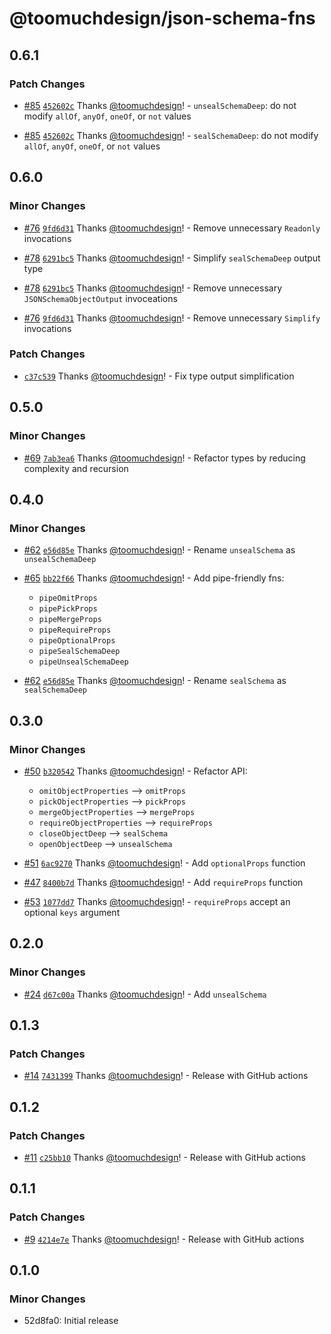 # @toomuchdesign/json-schema-fns

## 0.6.1

### Patch Changes

- [#85](https://github.com/toomuchdesign/json-schema-fns/pull/85) [`452602c`](https://github.com/toomuchdesign/json-schema-fns/commit/452602cc43e72df1b790d969799dae60a81c7ab6) Thanks [@toomuchdesign](https://github.com/toomuchdesign)! - `unsealSchemaDeep`: do not modify `allOf`, `anyOf`, `oneOf`, or `not` values

- [#85](https://github.com/toomuchdesign/json-schema-fns/pull/85) [`452602c`](https://github.com/toomuchdesign/json-schema-fns/commit/452602cc43e72df1b790d969799dae60a81c7ab6) Thanks [@toomuchdesign](https://github.com/toomuchdesign)! - `sealSchemaDeep`: do not modify `allOf`, `anyOf`, `oneOf`, or `not` values

## 0.6.0

### Minor Changes

- [#76](https://github.com/toomuchdesign/json-schema-fns/pull/76) [`9fd6d31`](https://github.com/toomuchdesign/json-schema-fns/commit/9fd6d318d85287eb9022dc115058e44010c2cc83) Thanks [@toomuchdesign](https://github.com/toomuchdesign)! - Remove unnecessary `Readonly` invocations

- [#78](https://github.com/toomuchdesign/json-schema-fns/pull/78) [`6291bc5`](https://github.com/toomuchdesign/json-schema-fns/commit/6291bc51dcfe5d84bd9c2baaf0e4e9d5022afd90) Thanks [@toomuchdesign](https://github.com/toomuchdesign)! - Simplify `sealSchemaDeep` output type

- [#78](https://github.com/toomuchdesign/json-schema-fns/pull/78) [`6291bc5`](https://github.com/toomuchdesign/json-schema-fns/commit/6291bc51dcfe5d84bd9c2baaf0e4e9d5022afd90) Thanks [@toomuchdesign](https://github.com/toomuchdesign)! - Remove unnecessary `JSONSchemaObjectOutput` invoceations

- [#76](https://github.com/toomuchdesign/json-schema-fns/pull/76) [`9fd6d31`](https://github.com/toomuchdesign/json-schema-fns/commit/9fd6d318d85287eb9022dc115058e44010c2cc83) Thanks [@toomuchdesign](https://github.com/toomuchdesign)! - Remove unnecessary `Simplify` invocations

### Patch Changes

- [`c37c539`](https://github.com/toomuchdesign/json-schema-fns/commit/c37c539a19819ebcb71a4a466d7aba1e462fddc1) Thanks [@toomuchdesign](https://github.com/toomuchdesign)! - Fix type output simplification

## 0.5.0

### Minor Changes

- [#69](https://github.com/toomuchdesign/json-schema-fns/pull/69) [`7ab3ea6`](https://github.com/toomuchdesign/json-schema-fns/commit/7ab3ea68cad4a7e14f02135e4331cac8f4c7d9b0) Thanks [@toomuchdesign](https://github.com/toomuchdesign)! - Refactor types by reducing complexity and recursion

## 0.4.0

### Minor Changes

- [#62](https://github.com/toomuchdesign/json-schema-fns/pull/62) [`e56d85e`](https://github.com/toomuchdesign/json-schema-fns/commit/e56d85e73e38f8e6b820cb32a130742fd15c726d) Thanks [@toomuchdesign](https://github.com/toomuchdesign)! - Rename `unsealSchema` as `unsealSchemaDeep`

- [#65](https://github.com/toomuchdesign/json-schema-fns/pull/65) [`bb22f66`](https://github.com/toomuchdesign/json-schema-fns/commit/bb22f66d84ff66be86b62d2e4432cb5f092fc68a) Thanks [@toomuchdesign](https://github.com/toomuchdesign)! - Add pipe-friendly fns:
  - `pipeOmitProps`
  - `pipePickProps`
  - `pipeMergeProps`
  - `pipeRequireProps`
  - `pipeOptionalProps`
  - `pipeSealSchemaDeep`
  - `pipeUnsealSchemaDeep`

- [#62](https://github.com/toomuchdesign/json-schema-fns/pull/62) [`e56d85e`](https://github.com/toomuchdesign/json-schema-fns/commit/e56d85e73e38f8e6b820cb32a130742fd15c726d) Thanks [@toomuchdesign](https://github.com/toomuchdesign)! - Rename `sealSchema` as `sealSchemaDeep`

## 0.3.0

### Minor Changes

- [#50](https://github.com/toomuchdesign/json-schema-fns/pull/50) [`b320542`](https://github.com/toomuchdesign/json-schema-fns/commit/b32054214f4d93dc28c6bf9eb4a34c299236d481) Thanks [@toomuchdesign](https://github.com/toomuchdesign)! - Refactor API:
  - `omitObjectProperties` --> `omitProps`
  - `pickObjectProperties` --> `pickProps`
  - `mergeObjectProperties` --> `mergeProps`
  - `requireObjectProperties` --> `requireProps`
  - `closeObjectDeep` --> `sealSchema`
  - `openObjectDeep` --> `unsealSchema`

- [#51](https://github.com/toomuchdesign/json-schema-fns/pull/51) [`6ac9270`](https://github.com/toomuchdesign/json-schema-fns/commit/6ac9270200ff526cdb44a12341a833a19b8783e8) Thanks [@toomuchdesign](https://github.com/toomuchdesign)! - Add `optionalProps` function

- [#47](https://github.com/toomuchdesign/json-schema-fns/pull/47) [`8400b7d`](https://github.com/toomuchdesign/json-schema-fns/commit/8400b7d187f0c8b42d9a799eb5d1dad421697f3c) Thanks [@toomuchdesign](https://github.com/toomuchdesign)! - Add `requireProps` function

- [#53](https://github.com/toomuchdesign/json-schema-fns/pull/53) [`1077dd7`](https://github.com/toomuchdesign/json-schema-fns/commit/1077dd7e57d0613fd58e0a924defa80e6c341dbe) Thanks [@toomuchdesign](https://github.com/toomuchdesign)! - `requireProps` accept an optional `keys` argument

## 0.2.0

### Minor Changes

- [#24](https://github.com/toomuchdesign/json-schema-fns/pull/24) [`d67c00a`](https://github.com/toomuchdesign/json-schema-fns/commit/d67c00a206a8a4fde1b08e79e205325a9f316286) Thanks [@toomuchdesign](https://github.com/toomuchdesign)! - Add `unsealSchema`

## 0.1.3

### Patch Changes

- [#14](https://github.com/toomuchdesign/json-schema-fns/pull/14) [`7431399`](https://github.com/toomuchdesign/json-schema-fns/commit/7431399cfeb0f8c4091b19cf0652cbd770e18a6e) Thanks [@toomuchdesign](https://github.com/toomuchdesign)! - Release with GitHub actions

## 0.1.2

### Patch Changes

- [#11](https://github.com/toomuchdesign/json-schema-fns/pull/11) [`c25bb10`](https://github.com/toomuchdesign/json-schema-fns/commit/c25bb109f9054d9fef67554669f35aca36903898) Thanks [@toomuchdesign](https://github.com/toomuchdesign)! - Release with GitHub actions

## 0.1.1

### Patch Changes

- [#9](https://github.com/toomuchdesign/json-schema-fns/pull/9) [`4214e7e`](https://github.com/toomuchdesign/json-schema-fns/commit/4214e7eb4882ae982c6e38910a1ba2e166bc112c) Thanks [@toomuchdesign](https://github.com/toomuchdesign)! - Release with GitHub actions

## 0.1.0

### Minor Changes

- 52d8fa0: Initial release
